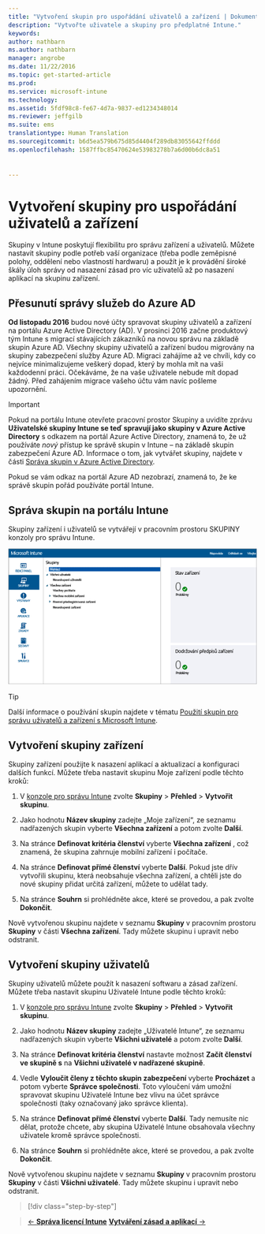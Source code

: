 ```yaml
---
title: "Vytvoření skupin pro uspořádání uživatelů a zařízení | Dokumentace Microsoftu"
description: "Vytvořte uživatele a skupiny pro předplatné Intune."
keywords: 
author: nathbarn
ms.author: nathbarn
manager: angrobe
ms.date: 11/22/2016
ms.topic: get-started-article
ms.prod: 
ms.service: microsoft-intune
ms.technology: 
ms.assetid: 5fdf98c8-fe67-4d7a-9837-ed1234348014
ms.reviewer: jeffgilb
ms.suite: ems
translationtype: Human Translation
ms.sourcegitcommit: b6d5ea579b675d85d4404f289db83055642ffddd
ms.openlocfilehash: 1587ffbc85470624e53983278b7a6d00b6dc8a51


---
```



# <a name="create-groups-to-organize-users-and-devices"></a>Vytvoření skupiny pro uspořádání uživatelů a zařízení
Skupiny v Intune poskytují flexibilitu pro správu zařízení a uživatelů. Můžete nastavit skupiny podle potřeb vaší organizace (třeba podle zeměpisné polohy, oddělení nebo vlastností hardwaru) a použít je k provádění široké škály úloh správy od nasazení zásad pro víc uživatelů až po nasazení aplikací na skupinu zařízení.

## <a name="group-management-moving-to-azure-ad"></a>Přesunutí správy služeb do Azure AD

**Od listopadu 2016** budou nové účty spravovat skupiny uživatelů a zařízení na portálu Azure Active Directory (AD). V prosinci 2016 začne produktový tým Intune s migrací stávajících zákazníků na novou správu na základě skupin Azure AD. Všechny skupiny uživatelů a zařízení budou migrovány na skupiny zabezpečení služby Azure AD. Migraci zahájíme až ve chvíli, kdy co nejvíce minimalizujeme veškerý dopad, který by mohla mít na vaši každodenní práci. Očekáváme, že na vaše uživatele nebude mít dopad žádný. Před zahájením migrace vašeho účtu vám navíc pošleme upozornění.


>[!IMPORTANT]
>
>Pokud na portálu Intune otevřete pracovní prostor Skupiny a uvidíte zprávu **Uživatelské skupiny Intune se teď spravují jako skupiny v Azure Active Directory** s odkazem na portál Azure Active Directory, znamená to, že už používáte *nový* přístup ke správě skupin v Intune – na základě skupin zabezpečení Azure AD. Informace o tom, jak vytvářet skupiny, najdete v části [Správa skupin v Azure Active Directory](https://docs.microsoft.com/azure/active-directory/active-directory-groups-create-azure-portal).
>
>Pokud se vám odkaz na portál Azure AD nezobrazí, znamená to, že ke správě skupin pořád používáte portál Intune.

## <a name="group-management-in-the-intune-portal"></a>Správa skupin na portálu Intune

Skupiny zařízení i uživatelů se vytvářejí v pracovním prostoru SKUPINY konzoly pro správu Intune.

![Pracovní prostor skupin konzoly pro správu](./media/groups.png)


> [!TIP]
> Další informace o používání skupin najdete v tématu [Použití skupin pro správu uživatelů a zařízení s Microsoft Intune](/intune/deploy-use/use-groups-to-manage-users-and-devices-with-microsoft-intune).


## <a name="create-a-device-group"></a>Vytvoření skupiny zařízení
Skupiny zařízení použijte k nasazení aplikací a aktualizací a konfiguraci dalších funkcí. Můžete třeba nastavit skupinu Moje zařízení podle těchto kroků:

1.  V [konzole pro správu Intune](https://manage.microsoft.com/) zvolte **Skupiny** > **Přehled** > **Vytvořit skupinu**.

2.  Jako hodnotu **Název skupiny** zadejte „Moje zařízení“, ze seznamu nadřazených skupin vyberte **Všechna zařízení** a potom zvolte **Další**.

3.  Na stránce **Definovat kritéria členství** vyberte **Všechna zařízení** , což znamená, že skupina zahrnuje mobilní zařízení i počítače.

4.  Na stránce **Definovat přímé členství** vyberte **Další**. Pokud jste dřív vytvořili skupinu, která neobsahuje všechna zařízení, a chtěli jste do nové skupiny přidat určitá zařízení, můžete to udělat tady.

5.  Na stránce **Souhrn** si prohlédněte akce, které se provedou, a pak zvolte **Dokončit**.

Nově vytvořenou skupinu najdete v seznamu **Skupiny** v pracovním prostoru **Skupiny** v části **Všechna zařízení**. Tady můžete skupinu i upravit nebo odstranit.

## <a name="create-a-user-group"></a>Vytvoření skupiny uživatelů
Skupiny uživatelů můžete použít k nasazení softwaru a zásad zařízení. Můžete třeba nastavit skupinu Uživatelé Intune podle těchto kroků:

1.  V [konzole pro správu Intune](https://manage.microsoft.com/) zvolte **Skupiny** > **Přehled** > **Vytvořit skupinu**.

2.  Jako hodnotu **Název skupiny** zadejte „Uživatelé Intune“, ze seznamu nadřazených skupin vyberte **Všichni uživatelé** a potom zvolte **Další**.

3.  Na stránce **Definovat kritéria členství** nastavte možnost **Začít členství ve skupině s** na **Všichni uživatelé v nadřazené skupině**.

4.  Vedle **Vyloučit členy z těchto skupin zabezpečení** vyberte **Procházet** a potom vyberte **Správce společnosti**. Toto vyloučení vám umožní spravovat skupinu Uživatelé Intune bez vlivu na účet správce společnosti (taky označovaný jako správce klienta).

5.  Na stránce **Definovat přímé členství** vyberte **Další**. Tady nemusíte nic dělat, protože chcete, aby skupina Uživatelé Intune obsahovala všechny uživatele kromě správce společnosti.

6.  Na stránce **Souhrn** si prohlédněte akce, které se provedou, a pak zvolte **Dokončit**.

Nově vytvořenou skupinu najdete v seznamu **Skupiny** v pracovním prostoru **Skupiny** v části **Všichni uživatelé**. Tady můžete skupinu i upravit nebo odstranit.

>[!div class="step-by-step"]

>[&larr; **Správa licencí Intune**](.\start-with-a-paid-subscription-to-microsoft-intune-step-4.md)       [**Vytváření zásad a aplikací** &rarr;](.\start-with-a-paid-subscription-to-microsoft-intune-step-6.md)  



<!--HONumber=Dec16_HO2-->


